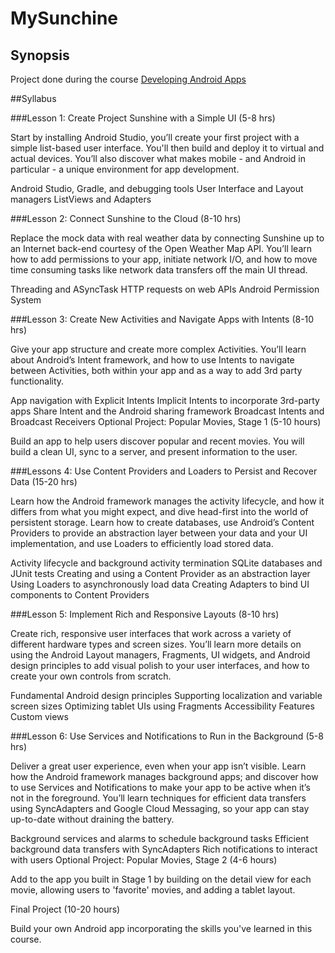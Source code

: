 

# MySunchine

## Synopsis
Project done during the course [Developing Android Apps](https://www.udacity.com/course/developing-android-apps--ud853)


##Syllabus

###Lesson 1: Create Project Sunshine with a Simple UI (5-8 hrs)

Start by installing Android Studio, you’ll create your first project with a simple list-based user interface. You'll then build and deploy it to virtual and actual devices. You’ll also discover what makes mobile - and Android in particular - a unique environment for app development.

Android Studio, Gradle, and debugging tools
User Interface and Layout managers
ListViews and Adapters

###Lesson 2: Connect Sunshine to the Cloud (8-10 hrs)

Replace the mock data with real weather data by connecting Sunshine up to an Internet back-end courtesy of the Open Weather Map API. You’ll learn how to add permissions to your app, initiate network I/O, and how to move time consuming tasks like network data transfers off the main UI thread.

Threading and ASyncTask
HTTP requests on web APIs
Android Permission System


###Lesson 3: Create New Activities and Navigate Apps with Intents (8-10 hrs)

Give your app structure and create more complex Activities. You’ll learn about Android’s Intent framework, and how to use Intents to navigate between Activities, both within your app and as a way to add 3rd party functionality.

App navigation with Explicit Intents
Implicit Intents to incorporate 3rd-party apps
Share Intent and the Android sharing framework
Broadcast Intents and Broadcast Receivers
Optional Project: Popular Movies, Stage 1 (5-10 hours)

Build an app to help users discover popular and recent movies. You will build a clean UI, sync to a server, and present information to the user.

###Lessons 4: Use Content Providers and Loaders to Persist and Recover Data (15-20 hrs)

Learn how the Android framework manages the activity lifecycle, and how it differs from what you might expect, and dive head-first into the world of persistent storage. Learn how to create databases, use Android’s Content Providers to provide an abstraction layer between your data and your UI implementation, and use Loaders to efficiently load stored data.

Activity lifecycle and background activity termination
SQLite databases and JUnit tests
Creating and using a Content Provider as an abstraction layer
Using Loaders to asynchronously load data
Creating Adapters to bind UI components to Content Providers

###Lesson 5: Implement Rich and Responsive Layouts (8-10 hrs)

Create rich, responsive user interfaces that work across a variety of different hardware types and screen sizes. You’ll learn more details on using the Android Layout managers, Fragments, UI widgets, and Android design principles to add visual polish to your user interfaces, and how to create your own controls from scratch.

Fundamental Android design principles
Supporting localization and variable screen sizes
Optimizing tablet UIs using Fragments
Accessibility Features
Custom views

###Lesson 6: Use Services and Notifications to Run in the Background (5-8 hrs)

Deliver a great user experience, even when your app isn’t visible. Learn how the Android framework manages background apps; and discover how to use Services and Notifications to make your app to be active when it’s not in the foreground. You’ll learn techniques for efficient data transfers using SyncAdapters and Google Cloud Messaging, so your app can stay up-to-date without draining the battery.

Background services and alarms to schedule background tasks
Efficient background data transfers with SyncAdapters
Rich notifications to interact with users
Optional Project: Popular Movies, Stage 2 (4-6 hours)

Add to the app you built in Stage 1 by building on the detail view for each movie, allowing users to 'favorite' movies, and adding a tablet layout.

Final Project (10-20 hours) 

Build your own Android app incorporating the skills you've learned in this course.